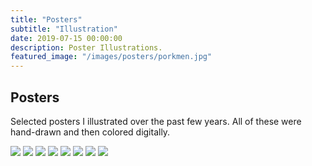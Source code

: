 ```yaml
---
title: "Posters"
subtitle: "Illustration"
date: 2019-07-15 00:00:00
description: Poster Illustrations.
featured_image: "/images/posters/porkmen.jpg"
---
```


## Posters

Selected posters I illustrated over the past few years. All of these were hand-drawn and then colored digitally.

<div class="gallery" data-columns="2">
	<img src="/images/posters/porkmen.jpg">
    <img src="/images/posters/dogt.jpg">
    <img src="/images/posters/pedal_art_17.png">
    <img src="/images/posters/2016collage.jpg">
    <img src="/images/posters/greatwall.jpg">
    <img src="/images/posters/homecoming2016.jpg">
    <img src="/images/posters/boombox.jpg">
    <img src="/images/posters/fantasy_football.png">
</div>
